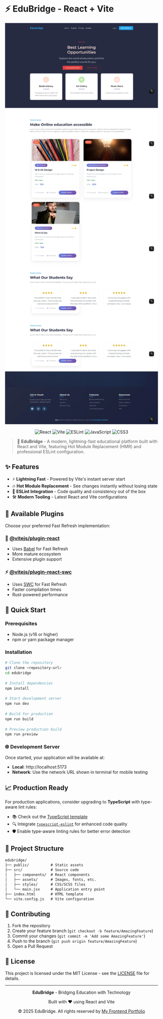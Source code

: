 # ⚡ EduBridge - React + Vite

<div align="center">
  <img src="./public/screencapture-localhost-5175-2025-08-11-22_30_12.webp" alt="EduBridge Application" width="800" />
</div>

<div align="center">

![React](https://img.shields.io/badge/React-20232A?style=for-the-badge&logo=react&logoColor=61DAFB)
![Vite](https://img.shields.io/badge/Vite-646CFF?style=for-the-badge&logo=vite&logoColor=white)
![ESLint](https://img.shields.io/badge/ESLint-4B32C3?style=for-the-badge&logo=eslint&logoColor=white)
![JavaScript](https://img.shields.io/badge/JavaScript-F7DF1E?style=for-the-badge&logo=javascript&logoColor=black)
![CSS3](https://img.shields.io/badge/CSS3-1572B6?style=for-the-badge&logo=css3&logoColor=white)

</div>

> 🚀 **EduBridge** - A modern, lightning-fast educational platform built with React and Vite, featuring Hot Module Replacement (HMR) and professional ESLint configuration.

## ✨ Features

- ⚡ **Lightning Fast** - Powered by Vite's instant server start
- 🔥 **Hot Module Replacement** - See changes instantly without losing state
- 📏 **ESLint Integration** - Code quality and consistency out of the box
- 🛠️ **Modern Tooling** - Latest React and Vite configurations

## 🔧 Available Plugins

Choose your preferred Fast Refresh implementation:

### 🎯 [@vitejs/plugin-react](https://github.com/vitejs/vite-plugin-react/blob/main/packages/plugin-react)

- Uses [Babel](https://babeljs.io/) for Fast Refresh
- More mature ecosystem
- Extensive plugin support

### ⚡ [@vitejs/plugin-react-swc](https://github.com/vitejs/vite-plugin-react/blob/main/packages/plugin-react-swc)

- Uses [SWC](https://swc.rs/) for Fast Refresh
- Faster compilation times
- Rust-powered performance

## 🚀 Quick Start

### Prerequisites

- Node.js (v16 or higher)
- npm or yarn package manager

### Installation

```bash
# Clone the repository
git clone <repository-url>
cd edubridge

# Install dependencies
npm install

# Start development server
npm run dev

# Build for production
npm run build

# Preview production build
npm run preview
```

### 🌐 Development Server

Once started, your application will be available at:

- **Local**: http://localhost:5173
- **Network**: Use the network URL shown in terminal for mobile testing

## 📈 Production Ready

For production applications, consider upgrading to **TypeScript** with type-aware lint rules:

- 📚 Check out the [TypeScript template](https://github.com/vitejs/vite/tree/main/packages/create-vite/template-react-ts)
- 🔍 Integrate [`typescript-eslint`](https://typescript-eslint.io) for enhanced code quality
- 🛡️ Enable type-aware linting rules for better error detection

## 📁 Project Structure

```
edubridge/
├── public/          # Static assets
├── src/             # Source code
│   ├── components/  # React components
│   ├── assets/      # Images, fonts, etc.
│   ├── styles/      # CSS/SCSS files
│   └── main.jsx     # Application entry point
├── index.html       # HTML template
└── vite.config.js   # Vite configuration
```

## 🤝 Contributing

1. Fork the repository
2. Create your feature branch (`git checkout -b feature/AmazingFeature`)
3. Commit your changes (`git commit -m 'Add some AmazingFeature'`)
4. Push to the branch (`git push origin feature/AmazingFeature`)
5. Open a Pull Request

## 📄 License

This project is licensed under the MIT License - see the [LICENSE](LICENSE) file for details.

---

<div align="center">
  <p><strong>EduBridge</strong> - Bridging Education with Technology</p>
  <p>Built with ❤️ using React and Vite</p>
  <p>© 2025 EduBridge. All rights reserved by  <a
              href="https://my-frontend-portfolio-sage.vercel.app/"
              target="_blank"
            >
              My Frontend Portfolio
            </a></p>
</div>
